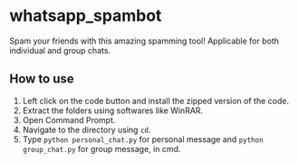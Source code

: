 # whatsapp_spambot
Spam your friends with this amazing spamming tool! Applicable for both individual and group chats.

## How to use
1. Left click on the code button and install the zipped version of the code.
2. Extract the folders using softwares like WinRAR.
3. Open Command Prompt.
4. Navigate to the directory using `cd`.
5. Type `python personal_chat.py` for personal message and `python group_chat.py` for group message, in cmd.
